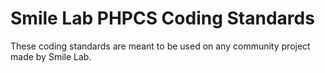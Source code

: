 # Smile Lab PHPCS Coding Standards

These coding standards are meant to be used on any community project made by Smile Lab.
